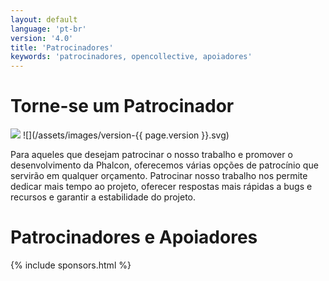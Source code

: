 ```yaml
---
layout: default
language: 'pt-br'
version: '4.0'
title: 'Patrocinadores'
keywords: 'patrocinadores, opencollective, apoiadores'
---
```


# Torne-se um Patrocinador

![](/assets/images/document-status-stable-success.svg) ![](/assets/images/version-{{ page.version }}.svg)

Para aqueles que desejam patrocinar o nosso trabalho e promover o desenvolvimento da Phalcon, oferecemos várias opções de patrocínio que servirão em qualquer orçamento. Patrocinar nosso trabalho nos permite dedicar mais tempo ao projeto, oferecer respostas mais rápidas a bugs e recursos e garantir a estabilidade do projeto.

# Patrocinadores e Apoiadores

{% include sponsors.html %}
